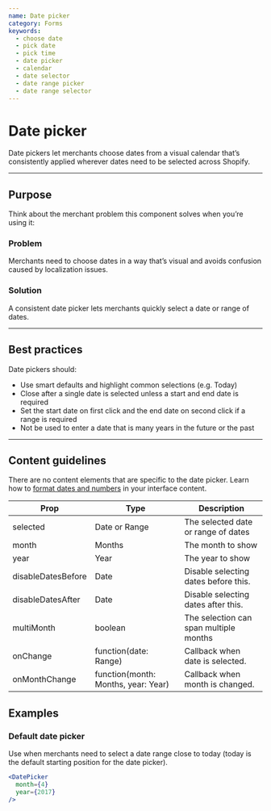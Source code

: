 ```yaml
---
name: Date picker
category: Forms
keywords:
  - choose date
  - pick date
  - pick time
  - date picker
  - calendar
  - date selector
  - date range picker
  - date range selector
---
```


# Date picker
Date pickers let merchants choose dates from a visual calendar that’s
consistently applied wherever dates need to be selected across Shopify.

---

## Purpose

Think about the merchant problem this component solves when you’re using it:

### Problem

Merchants need to choose dates in a way that’s visual and avoids confusion
caused by localization issues.

### Solution

A consistent date picker lets merchants quickly select a date or range of
dates.

---

## Best practices

Date pickers should:

* Use smart defaults and highlight common selections (e.g. Today)
* Close after a single date is selected unless a start and end date is required
* Set the start date on first click and the end date on second click if a range
is required
* Not be used to enter a date that is many years in the future or the past

---

## Content guidelines
There are no content elements that are specific to the date picker.
Learn how to [format dates and numbers](/content/grammar-and-mechanics#dates-and-numbers) in your interface content.

| Prop | Type | Description |
| ---- | ---- | ----------- |
| selected | Date or Range | The selected date or range of dates |
| month | Months | The month to show |
| year | Year | The year to show |
| disableDatesBefore | Date | Disable selecting dates before this. |
| disableDatesAfter | Date |  Disable selecting dates after this.|
| multiMonth | boolean | The selection can span multiple months |
| onChange | function(date: Range) | Callback when date is selected. |
| onMonthChange | function(month: Months, year: Year) | Callback when month is changed. |

## Examples

### Default date picker

Use when merchants need to select a date range close to today (today is the default starting position for the date picker).

```jsx
<DatePicker
  month={4}
  year={2017}
/>
```
